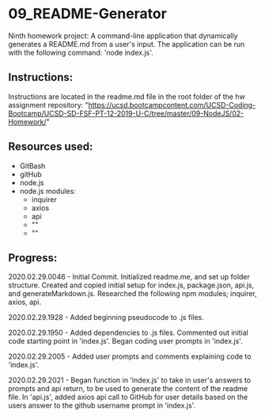 # 09_README-Generator
Ninth homework project: A command-line application that dynamically generates a README.md from a user's input. The application can be run with the following command: 'node index.js'.

Instructions:
------------
Instructions are located in the readme.md file in the root folder of the hw assignment repository: "https://ucsd.bootcampcontent.com/UCSD-Coding-Bootcamp/UCSD-SD-FSF-PT-12-2019-U-C/tree/master/09-NodeJS/02-Homework/"


Resources used:
------------
- GitBash
- gitHub
- node.js
- node.js modules:
	- inquirer
	- axios
	- api
	- ""
	- ""


Progress:
------------
2020.02.29.0046 - Initial Commit.  Initialized readme.me, and set up folder structure.  Created and copied initial setup for index.js, package.json, api.js, and generateMarkdown.js. Researched the following npm modules; inquirer, axios, api. 

2020.02.29.1928 - Added beginning pseudocode to .js files.

2020.02.29.1950 - Added dependencies to .js files. Commented out initial code starting point in 'index.js'.  Began coding user prompts in 'index.js'.

2020.02.29.2005 - Added user prompts and comments explaining code to 'index.js'.

2020.02.29.2021 - Began function in 'index.js' to take in user's answers to prompts and api return, to be used to generate the content of the readme file.  In 'api.js', added axios api call to GitHub for user details based on the users answer to the github username prompt in 'index.js'.  